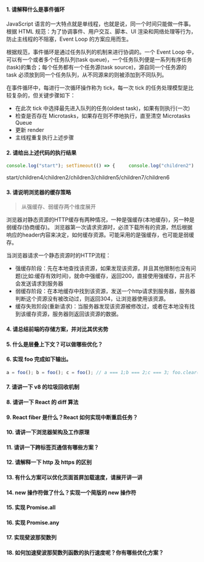 <!--
 * @Date: 2021-11-11 19:32:53
 * @LastEditors: chuhongguang
-->
#### 1. 请解释什么是事件循环
JavaScript 语言的一大特点就是单线程，也就是说，同一个时间只能做一件事。根据 HTML 规范：为了协调事件、用户交互、脚本、UI 渲染和网络处理等行为，防止主线程的不阻塞，Event Loop 的方案应用而生。

根据规范，事件循环是通过任务队列的机制来进行协调的。一个 Event Loop 中，可以有一个或者多个任务队列(task queue)，一个任务队列便是一系列有序任务(task)的集合；每个任务都有一个任务源(task source)，源自同一个任务源的 task 必须放到同一个任务队列，从不同源来的则被添加到不同队列。

在事件循环中，每进行一次循环操作称为 tick，每一次 tick 的任务处理模型是比较复杂的，但关键步骤如下：

- 在此次 tick 中选择最先进入队列的任务(oldest task)，如果有则执行(一次)
- 检查是否存在 Microtasks，如果存在则不停地执行，直至清空 Microtasks Queue
- 更新 render
- 主线程重复执行上述步骤

#### 2. 请给出上述代码的执行结果
```js
console.log("start"); setTimeout(() => {     console.log("children2")     Promise.resolve().then(() =>{         console.log("children3")     }) }, 0)  new Promise(function(resolve, reject){     console.log("children4")     setTimeout(function(){         console.log("children5")         resolve("children6")     }, 0) }).then(res =>{         // flag     console.log("children7")     setTimeout(() =>{         console.log(res)     }, 0) })
```
start/children4/children2/children3/children5/children7/children6
#### 3. 请说明浏览器的缓存策略
> 从强缓存、弱缓存两个维度展开

浏览器对静态资源的HTTP缓存有两种情况，一种是强缓存(本地缓存)，另一种是弱缓存(协商缓存)。
浏览器第一次请求资源时，必须下载所有的资源，然后根据响应的header内容来决定，如何缓存资源。可能采用的是强缓存，也可能是弱缓存。

当浏览器请求一个静态资源时的HTTP流程：

- 强缓存阶段：先在本地查找该资源，如果发现该资源，并且其他限制也没有问题(比如:缓存有效时间)，就命中强缓存，返回200，直接使用强缓存，并且不会发送请求到服务器
- 弱缓存阶段：在本地缓存中找到该资源，发送一个http请求到服务器，服务器判断这个资源没有被改动过，则返回304，让浏览器使用该资源。
- 缓存失败阶段(重新请求)：当服务器发现该资源被修改过，或者在本地没有找到该缓存资源，服务器则返回该资源的数据。
#### 4. 请总结前端的存储方案，并对比其优劣势

#### 5. 什么是层叠上下文？可以做哪些优化？

#### 6. 实现 foo 完成如下输出。
```js
a = foo(); b = foo(); c = foo(); // a === 1;b === 2;c === 3; foo.clear(); d = foo(); //d === 1;
```

#### 7. 请讲一下 v8 的垃圾回收机制
#### 8. 请讲一下 React 的 diff 算法
#### 9. React fiber 是什么？React 如何实现中断重启任务？
#### 10. 请讲一下浏览器架构及工作原理
#### 11. 请讲一下跨标签页通信有哪些方案？
#### 12. 请解释一下 http 及 https 的区别
#### 13. 有什么方案可以优化页面首屏加载速度，请展开讲一讲
#### 14. new 操作符做了什么？实现一个简版的 new 操作符
#### 15. 实现 Promise.all
#### 16. 实现 Promise.any
#### 17. 实现斐波那契数列
#### 18. 如何加速斐波那契数列函数的执行速度呢？你有哪些优化方案？